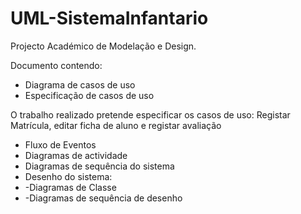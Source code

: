# UML-SistemaInfantario
Projecto Académico de Modelação e Design.

Documento contendo:

- Diagrama de casos de uso
- Especificação de casos de uso

O trabalho realizado pretende especificar os casos de uso: Registar Matrícula, editar ficha de aluno e registar avaliação
- Fluxo de Eventos
- Diagramas de actividade
- Diagramas de sequência do sistema
- Desenho do sistema:
-  -Diagramas de Classe
-  -Diagramas de sequência de desenho
